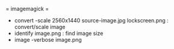 = imagemagick =

* convert -scale 2560x1440 source-image.jpg lockscreen.png : convert/scale image
* identify image.png : find image size
* image -verbose image.png

